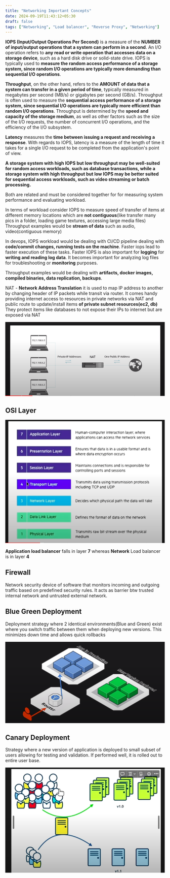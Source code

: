 ```yaml
---
title: "Networking Important Concepts"
date: 2024-09-19T11:43:12+05:30
draft: false
tags: ["Networking", "Load balancer", "Reverse Proxy", "Networking"]
---
```


**IOPS (Input/Output Operations Per Second)** is a measure of the **NUMBER of input/output operations that a system can perform in a second**. An I/O operation refers to **any read or write operation that accesses data on a storage device**, such as a hard disk drive or solid-state drive. IOPS is typically used to **measure the random access performance of a storage system, since random I/O operations are typically more demanding than sequential I/O operations**.

**Throughput**, on the other hand, refers to the **AMOUNT of data that a system can transfer in a given period of time**, typically measured in megabytes per second (MB/s) or gigabytes per second (GB/s). Throughput is often used to measure the **sequential access performance of a storage system, since sequential I/O operations are typically more efficient than random I/O operations**.
Throughput is determined by the **speed and capacity of the storage medium**, as well as other factors such as the size of the I/O requests, the number of concurrent I/O operations, and the efficiency of the I/O subsystem.

**Latency** measures the **time between issuing a request and receiving a response**. With regards to IOPS, latency is a measure of the length of time it takes for a single I/O request to be completed from the application's point of view.

**A storage system with high IOPS but low throughput may be well-suited for random access workloads, such as database transactions, while a storage system with high throughput but low IOPS may be better suited for sequential access workloads, such as video streaming or batch processing.**

Both are related and must be considered together for for measuring system performance and evaluating workload.

In terms of workload consider IOPS to measure speed of transfer of items at different memory locations which are **not contiguous**(like transfer many pics in a folder, loading game textures, accessing large media files)
Throughput examples would be **stream of data** such as audio, video(contiguous memory)

In devops, IOPS workload would be dealing with CI/CD pipeline dealing with **code/commit changes, running tests on the machine**. Faster iops lead to faster execution of these tasks. Faster IOPS is also important for **logging** for **writing and reading log data**. It becomes important for analyzing log files for troubleshooting or **monitoring** purposes.

Throughput examples would be dealing with **artifacts, docker images, compiled binaries, data replication, backups**.

NAT - **Network Address Translation** it is used to map IP address to another by changing header of IP packets while transit via router. It comes handy providing internet access to resources in private networks via NAT and public route to update/install items **of private subnet resources(ec2, db)**
They protect items like databases to not expose their IPs to internet but are exposed via NAT

![Image 1](1.png)

## OSI Layer

![Image 2](2.png)

**Application load balancer** falls in layer **7** whereas **Network** Load balancer is in layer **4**

## Firewall

Network security device of software that monitors incoming and outgoing traffic based on predefined security rules. It acts as barrier btw trusted internal network and untrusted external network.

## Blue Green Deployment

Deployment strategy where 2 identical environments(Blue and Green) exist where you switch traffic between them when deploying new versions. This minimizes down time and allows quick rollbacks

![Image 3](3.png)

## Canary Deployment

Strategy where a new version of application is deployed to small subset of users allowing for testing and validation. If performed well, it is rolled out to entire user base.

![Image 4](4.png)
